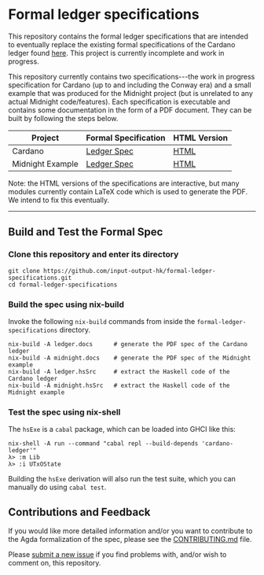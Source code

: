 # Formal ledger specifications

This repository contains the formal ledger specifications that are intended to eventually replace the existing formal specifications of the Cardano ledger found [here](https://github.com/input-output-hk/cardano-ledger). This project is currently incomplete and work in progress.

This repository currently contains two specifications---the work in progress specification for Cardano (up to and including the Conway era) and a small example that was produced for the Midnight project (but is unrelated to any actual Midnight code/features). Each specification is executable and contains some documentation in the form of a PDF document. They can be built by following the steps below.

Project | Formal Specification | HTML Version |
--------|----------------------|--------------|
Cardano | [Ledger Spec](https://input-output-hk.github.io/formal-ledger-specifications/pdfs/cardano-ledger.pdf) | [HTML](https://input-output-hk.github.io/formal-ledger-specifications/html/ledger/Ledger.PDF.html) |
Midnight Example | [Ledger Spec](https://input-output-hk.github.io/formal-ledger-specifications/pdfs/midnight-example.pdf) | [HTML](https://input-output-hk.github.io/formal-ledger-specifications/html/midnight/MidnightExample.PDF.html) |

Note: the HTML versions of the specifications are interactive, but many modules currently contain LaTeX code which is used to generate the PDF. We intend to fix this eventually.

--------------------

## Build and Test the Formal Spec

### Clone this repository and enter its directory

```
git clone https://github.com/input-output-hk/formal-ledger-specifications.git
cd formal-ledger-specifications
```


### Build the spec using nix-build

Invoke the following `nix-build` commands from inside the `formal-ledger-specifications` directory.

```
nix-build -A ledger.docs      # generate the PDF spec of the Cardano ledger
nix-build -A midnight.docs    # generate the PDF spec of the Midnight example
nix-build -A ledger.hsSrc     # extract the Haskell code of the Cardano ledger
nix-build -A midnight.hsSrc   # extract the Haskell code of the Midnight example
```

### Test the spec using nix-shell

The `hsExe` is a `cabal` package, which can be loaded into GHCI like this:

```
nix-shell -A run --command "cabal repl --build-depends 'cardano-ledger'"
λ> :m Lib
λ> :i UTxOState
```

Building the `hsExe` derivation will also run the test suite, which you can manually do using `cabal test`.



## Contributions and Feedback

If you would like more detailed information and/or you want to contribute to the Agda formalization of the spec, please see the [CONTRIBUTING.md](CONTRIBUTING.md) file.

Please [submit a new issue][] if you find problems with, and/or wish to comment on, this repository.

[submit a new issue]: https://github.com/input-output-hk/formal-ledger-specifications/issues/new/choose
